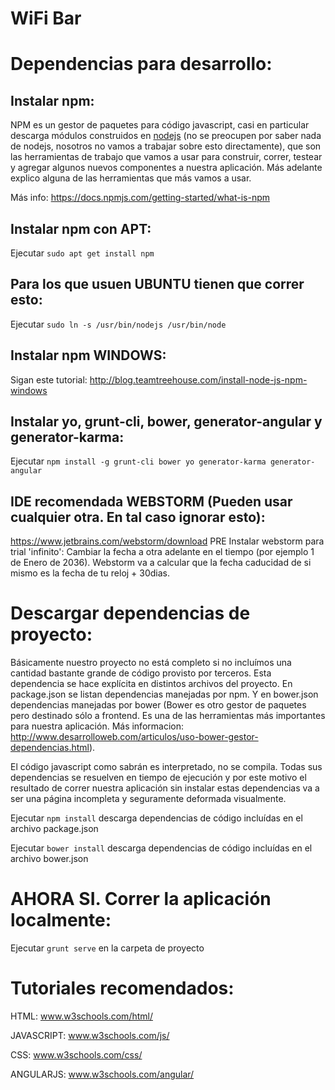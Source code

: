 WiFi Bar
==============================

# Dependencias para desarrollo:

## Instalar npm:

NPM es un gestor de paquetes para código javascript, casi en particular descarga módulos construidos en [nodejs](http://www.tutorialspoint.com/nodejs/nodejs_introduction.htm) (no se preocupen por saber nada de nodejs, nosotros no vamos a trabajar sobre esto directamente), que son las herramientas de trabajo que vamos a usar para construir, correr, testear y agregar algunos nuevos componentes a nuestra aplicación. Más adelante explico alguna de las herramientas que más vamos a usar.

Más info: https://docs.npmjs.com/getting-started/what-is-npm

## Instalar npm con APT:

Ejecutar 
`sudo apt get install npm`

## Para los que usuen UBUNTU tienen que correr esto:

Ejecutar 
`sudo ln -s /usr/bin/nodejs /usr/bin/node`

## Instalar npm WINDOWS:

Sigan este tutorial:
http://blog.teamtreehouse.com/install-node-js-npm-windows

## Instalar yo, grunt-cli, bower, generator-angular y generator-karma:

Ejecutar 
`npm install -g grunt-cli bower yo generator-karma generator-angular`

## IDE recomendada WEBSTORM (Pueden usar cualquier otra. En tal caso ignorar esto): 

https://www.jetbrains.com/webstorm/download
PRE Instalar webstorm para trial 'infinito': 
Cambiar la fecha a otra adelante en el tiempo (por ejemplo 1 de Enero de 2036). Webstorm va a calcular que la fecha caducidad de si mismo es la fecha de tu reloj + 30dias.

# Descargar dependencias de proyecto:

Básicamente nuestro proyecto no está completo si no incluímos una cantidad bastante grande de código provisto por terceros. Esta dependencia se hace explícita en distintos archivos del proyecto.
En package.json se listan dependencias manejadas por npm. Y en bower.json dependencias manejadas por bower (Bower es otro gestor de paquetes pero destinado sólo a frontend. Es una de las herramientas más importantes para nuestra aplicación. Más informacion: http://www.desarrolloweb.com/articulos/uso-bower-gestor-dependencias.html).

El código javascript como sabrán es interpretado, no se compila. Todas sus dependencias se resuelven en tiempo de ejecución y por este motivo el resultado de correr nuestra aplicación sin instalar estas dependencias va a ser una página incompleta y seguramente deformada visualmente.

Ejecutar `npm install` descarga dependencias de código incluídas en el archivo package.json

Ejecutar `bower install` descarga dependencias de código incluídas en el archivo bower.json

# AHORA SI. Correr la aplicación localmente:

Ejecutar `grunt serve` en la carpeta de proyecto

# Tutoriales recomendados:

HTML: www.w3schools.com/html/

JAVASCRIPT: www.w3schools.com/js/

CSS: www.w3schools.com/css/

ANGULARJS: www.w3schools.com/angular/


